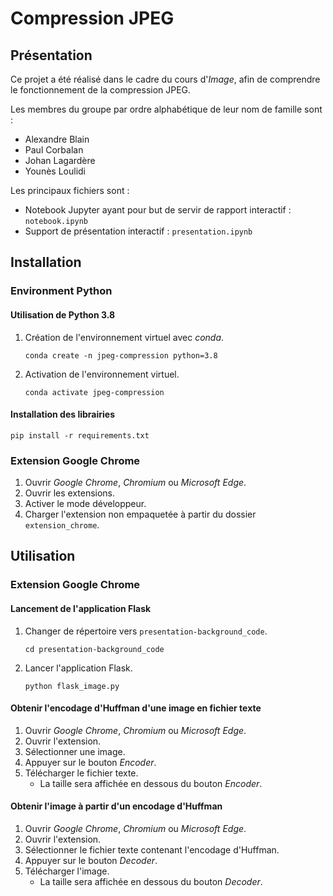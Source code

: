 # Compression JPEG
## Présentation
Ce projet a été réalisé dans le cadre du cours d'_Image_, afin de comprendre le fonctionnement de la compression JPEG.

Les membres du groupe par ordre alphabétique de leur nom de famille sont :
- Alexandre Blain
- Paul Corbalan
- Johan Lagardère
- Younès Loulidi

Les principaux fichiers sont :
- Notebook Jupyter ayant pour but de servir de rapport interactif : `notebook.ipynb`
- Support de présentation interactif : `presentation.ipynb`

## Installation
### Environment Python
#### Utilisation de Python 3.8
1. Création de l'environnement virtuel avec _conda_.
    ```shell
    conda create -n jpeg-compression python=3.8
    ```
2. Activation de l'environnement virtuel.
    ```shell
    conda activate jpeg-compression
    ```

#### Installation des librairies
```shell
pip install -r requirements.txt
```

### Extension Google Chrome
1. Ouvrir _Google Chrome_, _Chromium_ ou _Microsoft Edge_.
2. Ouvrir les extensions.
3. Activer le mode développeur.
4. Charger l'extension non empaquetée à partir du dossier `extension_chrome`.


## Utilisation
### Extension Google Chrome
#### Lancement de l'application Flask
1. Changer de répertoire vers `presentation-background_code`.
    ```shell
    cd presentation-background_code
    ```
2. Lancer l'application Flask.
    ```shell
    python flask_image.py
    ```

#### Obtenir l'encodage d'Huffman d'une image en fichier texte
1. Ouvrir _Google Chrome_, _Chromium_ ou _Microsoft Edge_.
2. Ouvrir l'extension.
3. Sélectionner une image.
4. Appuyer sur le bouton _Encoder_.
5. Télécharger le fichier texte.
    - La taille sera affichée en dessous du bouton _Encoder_.

#### Obtenir l'image à partir d'un encodage d'Huffman
1. Ouvrir _Google Chrome_, _Chromium_ ou _Microsoft Edge_.
2. Ouvrir l'extension.
3. Sélectionner le fichier texte contenant l'encodage d'Huffman.
4. Appuyer sur le bouton _Decoder_.
5. Télécharger l'image.
    - La taille sera affichée en dessous du bouton _Decoder_.
